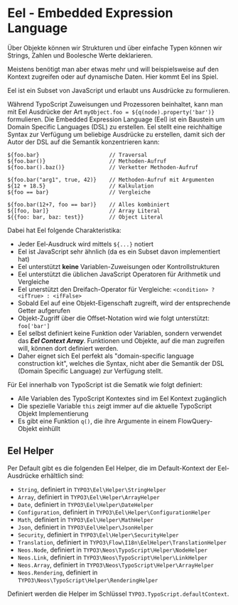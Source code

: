 # Eel - Embedded Expression Language

Über Objekte können wir Strukturen und über einfache Typen können wir Strings, Zahlen und Boolesche Werte deklarieren. 

Meistens benötigt man aber etwas mehr und will beispielsweise auf den Kontext zugreifen oder auf dynamische Daten. Hier kommt Eel ins Spiel.

Eel ist ein Subset von JavaScript und erlaubt uns Ausdrücke zu formulieren.

Während TypoScript Zuweisungen und Prozessoren beinhaltet, kann man mit Eel Ausdrücke der Art `myObject.foo = ${q(node).property('bar')}` formulieren. Die Embedded Expression Language (Eel) ist ein Baustein um Domain Specific Languages (DSL) zu erstellen. Eel stellt eine reichhaltige Syntax zur Verfügung um beliebige Ausdrücke zu erstellen, damit sich der Autor der DSL auf die Semantik konzentrieren kann:

```
${foo.bar} 						// Traversal
${foo.bar()} 					// Methoden-Aufruf
${foo.bar().baz()} 				// Verketter Methoden-Aufruf

${foo.bar("arg1", true, 42)} 	// Methoden-Aufruf mit Argumenten
${12 + 18.5} 					// Kalkulation
${foo == bar} 					// Vergleiche

${foo.bar(12+7, foo == bar)} 	// Alles kombiniert
${[foo, bar]} 					// Array Literal
${{foo: bar, baz: test}} 		// Object Literal
```

Dabei hat Eel folgende Charakteristika:

* Jeder Eel-Ausdruck wird mittels `${...}` notiert
* Eel ist JavaScript sehr ähnlich (da es ein Subset davon implementiert hat)
* Eel unterstützt **keine** Variablen-Zuweisungen oder Kontrollstrukturen
* Eel unterstützt die üblichen JavaScript Operatoren für Arithmetik und Vergleiche
* Eel unerstützt den Dreifach-Operator für Vergleiche: `<condition> ? <ifTrue> : <ifFalse>`
* Sobald Eel auf eine Objekt-Eigenschaft zugreift, wird der entsprechende Getter aufgerufen
* Objekt-Zugriff über die Offset-Notation wird wie folgt unterstützt: `foo['bar']`
* Eel selbst definiert keine Funktion oder Variablen, sondern verwendet das ***Eel Context Array***. Funktionen und Objekte, auf die man zugreifen will, können dort definiert werden.
* Daher eignet sich Eel perfekt als "domain-specific language construction kit", welches die Syntax, nicht aber die Semantik der DSL (Domain Specific Language) zur Verfügung stellt.

Für Eel innerhalb von TypoScript ist die Sematik wie folgt definiert:

* Alle Variablen des TypoScript Kontextes sind im Eel Kontext zugänglich
* Die spezielle Variable `this` zeigt immer auf die aktuelle TypoScript Objekt Implementierung
* Es gibt eine Funktion `q()`, die ihre Argumente in einem FlowQuery-Objekt einhüllt

## Eel Helper

Per Default gibt es die folgenden Eel Helper, die im Default-Kontext der Eel-Ausdrücke erhältlich sind:

* `String`, definiert in `TYPO3\Eel\Helper\StringHelper`
* `Array`, definiert in `TYPO3\Eel\Helper\ArrayHelper`
* `Date`, definiert in `TYPO3\Eel\Helper\DateHelper`
* `Configuration`, definiert in `TYPO3\Eel\Helper\ConfigurationHelper`
* `Math`, definiert in `TYPO3\Eel\Helper\MathHelper`
* `Json`, definiert in `TYPO3\Eel\Helper\JsonHelper`
* `Security`, definiert in `TYPO3\Eel\Helper\SecurityHelper`
* `Translation`, definiert in `TYPO3\Flow\I18n\EelHelper\TranslationHelper`
* `Neos.Node`, definiert in `TYPO3\Neos\TypoScript\Helper\NodeHelper`
* `Neos.Link`, definiert in `TYPO3\Neos\TypoScript\Helper\LinkHelper`
* `Neos.Array`, definiert in `TYPO3\Neos\TypoScript\Helper\ArrayHelper`
* `Neos.Rendering`, definiert in `TYPO3\Neos\TypoScript\Helper\RenderingHelper`

Definiert werden die Helper im Schlüssel `TYPO3.TypoScript.defaultContext`.